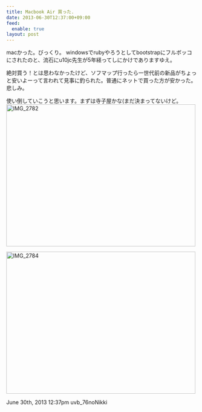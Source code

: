 ```yaml
---
title: Macbook Air 買った.
date: 2013-06-30T12:37:00+09:00
feed:
  enable: true
layout: post
---
```

<p>      macかった。びっくり。      windowsでrubyやろうとしてbootstrapにフルボッコにされたのと、流石にu10jc先生が5年経ってしにかけでありますゆえ。    </p>    <p>      絶対買う！とは思わなかったけど、ソフマップ行ったら一世代前の新品がちょっと安いよーって言われて見事に釣られた。普通にネットで買った方が安かった。悲しみ。    </p>    <p>      使い倒していこうと思います。まずは寺子屋かな(まだ決まってないけど。      <a href="http://www.flickr.com/photos/56290428@N06/9172206604/" title="IMG_2782 by ikaruga777, on Flickr" target="_blank"><img src="https://farm3.staticflickr.com/2864/9172206604_2ed24fe73f.jpg" width="500" height="375" alt="IMG_2782"></a>    </p>    <p>      <a href="http://www.flickr.com/photos/56290428@N06/9169983525/" title="IMG_2784 by ikaruga777, on Flickr" target="_blank"><img src="https://farm3.staticflickr.com/2872/9169983525_735b057922.jpg" width="500" height="375" alt="IMG_2784"></a>    </p>    <div id="footer">      <span id="timestamp"> June 30th, 2013 12:37pm </span>      <span class="tag">uvb_76noNikki</span>    </div>
